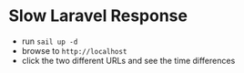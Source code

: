 # Slow Laravel Response

- run `sail up -d`
- browse to `http://localhost`
- click the two different URLs and see the time differences
